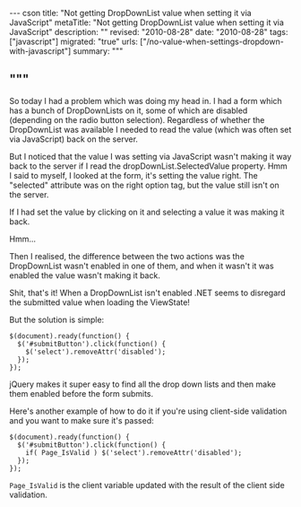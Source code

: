 --- cson
title: "Not getting DropDownList value when setting it via JavaScript"
metaTitle: "Not getting DropDownList value when setting it via JavaScript"
description: ""
revised: "2010-08-28"
date: "2010-08-28"
tags: ["javascript"]
migrated: "true"
urls: ["/no-value-when-settings-dropdown-with-javascript"]
summary: """

"""
---
So today I had a problem which was doing my head in. I had a form which has a bunch of DropDownLists on it, some of which are disabled (depending on the radio button selection). Regardless of whether the DropDownList was available I needed to read the value (which was often set via JavaScript) back on the server.

But I noticed that the value I was setting via JavaScript wasn't making it way back to the server if I read the dropDownList.SelectedValue property.
Hmm I said to myself, I looked at the form, it's setting the value right. The "selected" attribute was on the right option tag, but the value still isn't on the server.

If I had set the value by clicking on it and selecting a value it was making it back.

Hmm...

Then I realised, the difference between the two actions was the DropDownList wasn't enabled in one of them, and when it wasn't it was enabled the value wasn't making it back.

Shit, that's it! When a DropDownList isn't enabled .NET seems to disregard the submitted value when loading the ViewState!

But the solution is simple:

	$(document).ready(function() {
	  $('#submitButton').click(function() {
		$('select').removeAttr('disabled');
	  });
	});

jQuery makes it super easy to find all the drop down lists and then make them enabled before the form submits.

Here's another example of how to do it if you're using client-side validation and you want to make sure it's passed:

	$(document).ready(function() {
	  $('#submitButton').click(function() {
		if( Page_IsValid ) $('select').removeAttr('disabled');
	  });
	});

`Page_IsValid` is the client variable updated with the result of the client side validation.
